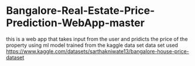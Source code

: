 # Bangalore-Real-Estate-Price-Prediction-WebApp-master
this is a web app that takes input from the user and pridicts the price of the property using ml model trained from the kaggle data set
data set used https://www.kaggle.com/datasets/sarthakniwate13/bangalore-house-price-dataset
